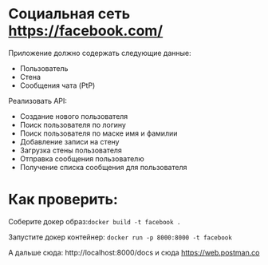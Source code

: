 #  Социальная сеть https://facebook.com/
Приложение должно содержать следующие данные:
- Пользователь
- Стена 
- Сообщения чата (PtP)

Реализовать API:

- Создание нового пользователя
- Поиск пользователя по логину
- Поиск пользователя по маске имя и фамилии
- Добавление записи на стену
- Загрузка стены пользователя
- Отправка сообщения пользователю
- Получение списка сообщения для пользователя

# Как проверить:

Соберите докер образ:` docker build -t facebook . `

Запустите докер контейнер: ` docker run -p 8000:8000 -t facebook `

А дальше сюда: http://localhost:8000/docs и сюда https://web.postman.co
